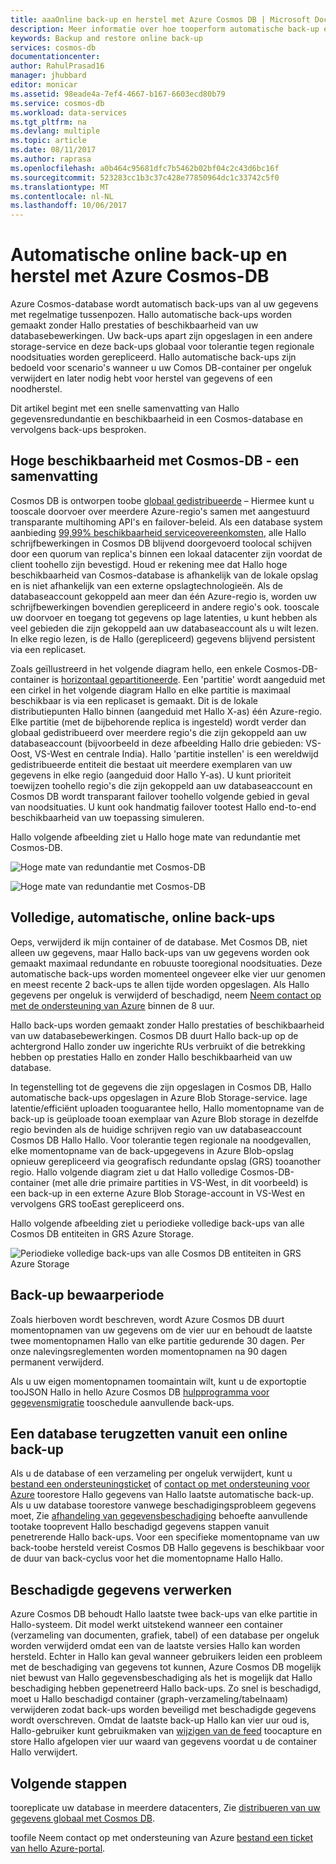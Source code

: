 ```yaml
---
title: aaaOnline back-up en herstel met Azure Cosmos DB | Microsoft Docs
description: Meer informatie over hoe tooperform automatische back-up en herstellen op een Azure DB die Cosmos-database.
keywords: Backup and restore online back-up
services: cosmos-db
documentationcenter: 
author: RahulPrasad16
manager: jhubbard
editor: monicar
ms.assetid: 98eade4a-7ef4-4667-b167-6603ecd80b79
ms.service: cosmos-db
ms.workload: data-services
ms.tgt_pltfrm: na
ms.devlang: multiple
ms.topic: article
ms.date: 08/11/2017
ms.author: raprasa
ms.openlocfilehash: a0b464c95681dfc7b5462b02bf04c2c43d6bc16f
ms.sourcegitcommit: 523283cc1b3c37c428e77850964dc1c33742c5f0
ms.translationtype: MT
ms.contentlocale: nl-NL
ms.lasthandoff: 10/06/2017
---
```

# <a name="automatic-online-backup-and-restore-with-azure-cosmos-db"></a>Automatische online back-up en herstel met Azure Cosmos-DB
Azure Cosmos-database wordt automatisch back-ups van al uw gegevens met regelmatige tussenpozen. Hallo automatische back-ups worden gemaakt zonder Hallo prestaties of beschikbaarheid van uw databasebewerkingen. Uw back-ups apart zijn opgeslagen in een andere storage-service en deze back-ups globaal voor tolerantie tegen regionale noodsituaties worden gerepliceerd. Hallo automatische back-ups zijn bedoeld voor scenario's wanneer u uw Comos DB-container per ongeluk verwijdert en later nodig hebt voor herstel van gegevens of een noodherstel.  

Dit artikel begint met een snelle samenvatting van Hallo gegevensredundantie en beschikbaarheid in een Cosmos-database en vervolgens back-ups besproken. 

## <a name="high-availability-with-cosmos-db---a-recap"></a>Hoge beschikbaarheid met Cosmos-DB - een samenvatting
Cosmos DB is ontworpen toobe [globaal gedistribueerde](distribute-data-globally.md) – Hiermee kunt u tooscale doorvoer over meerdere Azure-regio's samen met aangestuurd transparante multihoming API's en failover-beleid. Als een database system aanbieding [99,99% beschikbaarheid serviceovereenkomsten](https://azure.microsoft.com/support/legal/sla/cosmos-db), alle Hallo schrijfbewerkingen in Cosmos DB blijvend doorgevoerd toolocal schijven door een quorum van replica's binnen een lokaal datacenter zijn voordat de client toohello zijn bevestigd. Houd er rekening mee dat Hallo hoge beschikbaarheid van Cosmos-database is afhankelijk van de lokale opslag en is niet afhankelijk van een externe opslagtechnologieën. Als de databaseaccount gekoppeld aan meer dan één Azure-regio is, worden uw schrijfbewerkingen bovendien gerepliceerd in andere regio's ook. tooscale uw doorvoer en toegang tot gegevens op lage latenties, u kunt hebben als veel gebieden die zijn gekoppeld aan uw databaseaccount als u wilt lezen. In elke regio lezen, is de Hallo (gerepliceerd) gegevens blijvend persistent via een replicaset.  

Zoals geïllustreerd in het volgende diagram hello, een enkele Cosmos-DB-container is [horizontaal gepartitioneerde](partition-data.md). Een 'partitie' wordt aangeduid met een cirkel in het volgende diagram Hallo en elke partitie is maximaal beschikbaar is via een replicaset is gemaakt. Dit is de lokale distributiepunten Hallo binnen (aangeduid met Hallo X-as) één Azure-regio. Elke partitie (met de bijbehorende replica is ingesteld) wordt verder dan globaal gedistribueerd over meerdere regio's die zijn gekoppeld aan uw databaseaccount (bijvoorbeeld in deze afbeelding Hallo drie gebieden: VS-Oost, VS-West en centrale India). Hallo 'partitie instellen' is een wereldwijd gedistribueerde entiteit die bestaat uit meerdere exemplaren van uw gegevens in elke regio (aangeduid door Hallo Y-as). U kunt prioriteit toewijzen toohello regio's die zijn gekoppeld aan uw databaseaccount en Cosmos DB wordt transparant failover toohello volgende gebied in geval van noodsituaties. U kunt ook handmatig failover tootest Hallo end-to-end beschikbaarheid van uw toepassing simuleren.  

Hallo volgende afbeelding ziet u Hallo hoge mate van redundantie met Cosmos-DB.

![Hoge mate van redundantie met Cosmos-DB](./media/online-backup-and-restore/redundancy.png)

![Hoge mate van redundantie met Cosmos-DB](./media/online-backup-and-restore/global-distribution.png)

## <a name="full-automatic-online-backups"></a>Volledige, automatische, online back-ups
Oeps, verwijderd ik mijn container of de database. Met Cosmos DB, niet alleen uw gegevens, maar Hallo back-ups van uw gegevens worden ook gemaakt maximaal redundante en robuuste tooregional noodsituaties. Deze automatische back-ups worden momenteel ongeveer elke vier uur genomen en meest recente 2 back-ups te allen tijde worden opgeslagen. Als Hallo gegevens per ongeluk is verwijderd of beschadigd, neem [Neem contact op met de ondersteuning van Azure](https://azure.microsoft.com/support/options/) binnen de 8 uur. 

Hallo back-ups worden gemaakt zonder Hallo prestaties of beschikbaarheid van uw databasebewerkingen. Cosmos DB duurt Hallo back-up op de achtergrond Hallo zonder uw ingerichte RUs verbruikt of die betrekking hebben op prestaties Hallo en zonder Hallo beschikbaarheid van uw database. 

In tegenstelling tot de gegevens die zijn opgeslagen in Cosmos DB, Hallo automatische back-ups opgeslagen in Azure Blob Storage-service. lage latentie/efficiënt uploaden tooguarantee hello, Hallo momentopname van de back-up is geüploade tooan exemplaar van Azure Blob storage in dezelfde regio bevinden als de huidige schrijven regio van uw databaseaccount Cosmos DB Hallo Hallo. Voor tolerantie tegen regionale na noodgevallen, elke momentopname van de back-upgegevens in Azure Blob-opslag opnieuw gerepliceerd via geografisch redundante opslag (GRS) tooanother regio. Hallo volgende diagram ziet u dat Hallo volledige Cosmos-DB-container (met alle drie primaire partities in VS-West, in dit voorbeeld) is een back-up in een externe Azure Blob Storage-account in VS-West en vervolgens GRS tooEast gerepliceerd ons. 

Hallo volgende afbeelding ziet u periodieke volledige back-ups van alle Cosmos DB entiteiten in GRS Azure Storage.

![Periodieke volledige back-ups van alle Cosmos DB entiteiten in GRS Azure Storage](./media/online-backup-and-restore/automatic-backup.png)

## <a name="backup-retention-period"></a>Back-up bewaarperiode
Zoals hierboven wordt beschreven, wordt Azure Cosmos DB duurt momentopnamen van uw gegevens om de vier uur en behoudt de laatste twee momentopnamen Hallo van elke partitie gedurende 30 dagen. Per onze nalevingsreglementen worden momentopnamen na 90 dagen permanent verwijderd.

Als u uw eigen momentopnamen toomaintain wilt, kunt u de exportoptie tooJSON Hallo in hello Azure Cosmos DB [hulpprogramma voor gegevensmigratie](import-data.md#export-to-json-file) tooschedule aanvullende back-ups. 

## <a name="restoring-a-database-from-an-online-backup"></a>Een database terugzetten vanuit een online back-up
Als u de database of een verzameling per ongeluk verwijdert, kunt u [bestand een ondersteuningsticket](https://portal.azure.com/?#blade/Microsoft_Azure_Support/HelpAndSupportBlade) of [contact op met ondersteuning voor Azure](https://azure.microsoft.com/support/options/) toorestore Hallo gegevens van Hallo laatste automatische back-up. Als u uw database toorestore vanwege beschadigingsprobleem gegevens moet, Zie [afhandeling van gegevensbeschadiging](#handling-data-corruption) behoefte aanvullende tootake tooprevent Hallo beschadigd gegevens stappen vanuit penetrerende Hallo back-ups. Voor een specifieke momentopname van uw back-toobe hersteld vereist Cosmos DB Hallo gegevens is beschikbaar voor de duur van back-cyclus voor het die momentopname Hallo Hallo.

## <a name="handling-data-corruption"></a>Beschadigde gegevens verwerken
Azure Cosmos DB behoudt Hallo laatste twee back-ups van elke partitie in Hallo-systeem. Dit model werkt uitstekend wanneer een container (verzameling van documenten, grafiek, tabel) of een database per ongeluk worden verwijderd omdat een van de laatste versies Hallo kan worden hersteld. Echter in Hallo kan geval wanneer gebruikers leiden een probleem met de beschadiging van gegevens tot kunnen, Azure Cosmos DB mogelijk niet bewust van Hallo gegevensbeschadiging als het is mogelijk dat Hallo beschadiging hebben gepenetreerd Hallo back-ups. Zo snel is beschadigd, moet u Hallo beschadigd container (graph-verzameling/tabelnaam) verwijderen zodat back-ups worden beveiligd met beschadigde gegevens wordt overschreven. Omdat de laatste back-up Hallo kan vier uur oud is, Hallo-gebruiker kunt gebruikmaken van [wijzigen van de feed](change-feed.md) toocapture en store Hallo afgelopen vier uur waard van gegevens voordat u de container Hallo verwijdert.

## <a name="next-steps"></a>Volgende stappen

tooreplicate uw database in meerdere datacenters, Zie [distribueren van uw gegevens globaal met Cosmos DB](distribute-data-globally.md). 

toofile Neem contact op met ondersteuning van Azure [bestand een ticket van hello Azure-portal](https://portal.azure.com/?#blade/Microsoft_Azure_Support/HelpAndSupportBlade).

